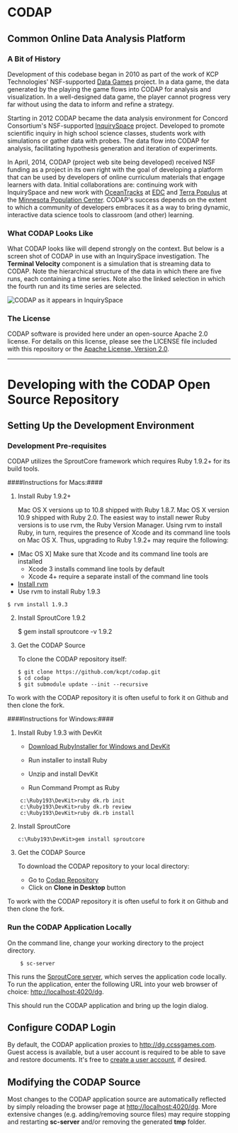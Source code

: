 CODAP
=====
Common Online Data Analysis Platform
------------------------------------
### A Bit of History

Development of this codebase began in 2010 as part of the work of KCP Technologies' NSF-supported [Data Games](http://play.ccssgames.com/) project. In a data game, the data generated by the playing the game flows into CODAP for analysis and visualization. In a well-designed data game, the player cannot progress very far without using the data to inform and refine a strategy.

Starting in 2012 CODAP became the data analysis environment for Concord Consortium's NSF-supported [InquirySpace](http://concord.org/projects/inquiryspace) project. Developed to promote scientific inquiry in high school science classes, students work with simulations or gather data with probes. The data flow into CODAP for analysis, facilitating hypothesis generation and iteration of experiments.

In April, 2014, CODAP (project web site being developed) received NSF funding as a project in its own right with the goal of developing a platform that can be used by developers of online curriculum materials that engage learners with data. Initial collaborations are: continuing work with InquirySpace and new work with [OceanTracks](http://oceantracks.org) at [EDC](http://www.edc.org) and [Terra Populus](http://www.terrapop.org) at the [Minnesota Population Center](https://www.pop.umn.edu/index.php). CODAP's success depends on the extent to which a community of developers embraces it as a way to bring dynamic, interactive data science tools to classroom (and other) learning.

### What CODAP Looks Like

What CODAP looks like will depend strongly on the context. But below is a screen shot of CODAP in use with an InquirySpace investigation. The **Terminal Velocity** component is a simulation that is streaming data to CODAP. Note the hierarchical structure of the data in which there are five runs, each containing a time series. Note also the linked selection in which the fourth run and its time series are selected.

![CODAP as it appears in InquirySpace](codap_screen.jpg)

### The License

CODAP software is provided here under an open-source Apache 2.0 license.
For details on this license, please see the LICENSE file included with this repository
or the [Apache License, Version 2.0](http://www.apache.org/licenses/LICENSE-2.0.html).

---

# Developing with the CODAP Open Source Repository #

## Setting Up the Development Environment ##

### Development Pre-requisites ###

CODAP utilizes the SproutCore framework which requires Ruby 1.9.2+ for its build tools.

####Instructions for Macs:####

1. Install Ruby 1.9.2+

    Mac OS X versions up to 10.8 shipped with Ruby 1.8.7. Mac OS X version 10.9 shipped with Ruby 2.0. The easiest way to install newer Ruby versions is to use rvm, the Ruby Version Manager. Using rvm to install Ruby, in turn, requires the presence of Xcode and its command line tools on Mac OS X. Thus, upgrading to Ruby 1.9.2+ may require the following:

  * [Mac OS X] Make sure that Xcode and its command line tools are installed
    * Xcode 3 installs command line tools by default
    * Xcode 4+ require a separate install of the command line tools
  * [Install rvm](https://rvm.io/rvm/install)
  * Use rvm to install Ruby 1.9.3

```
$ rvm install 1.9.3
```

2. Install SproutCore 1.9.2

    $ gem install sproutcore -v 1.9.2

3. Get the CODAP Source

    To clone the CODAP repository itself:
    ```
    $ git clone https://github.com/kcpt/codap.git
    $ cd codap
    $ git submodule update --init --recursive
    ```

To work with the CODAP repository it is often useful to fork it on Github and then clone the fork.



####Instructions for Windows:####
1. Install Ruby 1.9.3 with DevKit
   + [Download RubyInstaller for Windows and DevKit](http://rubyinstaller.org/downloads)
   + Run installer to install Ruby
   + Unzip and install DevKit

    + Run Command Prompt as Ruby
```
	c:\Ruby193\DevKit>ruby dk.rb init
	c:\Ruby193\DevKit>ruby dk.rb review
    c:\Ruby193\DevKit>ruby dk.rb install
```
2. Install SproutCore
    ```
    c:\Ruby193\DevKit>gem install sproutcore
    ```
3. Get the CODAP Source

    To download the CODAP repository to your local directory:

    + Go to [Codap Repository](https://github.com/kcpt/codap.git)
    + Click on **Clone in Desktop** button

To work with the CODAP repository it is often useful to fork it on Github and then clone the fork.

### Run the CODAP Application Locally ###
On the command line, change your working directory to the project directory.
```
    $ sc-server
```
This runs the [SproutCore server](http://guides.sproutcore.com/build_tools.html#developing-with-sproutcore-sproutcore-server), which serves the application code locally.
 To run the application, enter the following URL into your web browser of choice: [http://localhost:4020/dg](http://localhost:4020/dg).

This should run the CODAP application and bring up the login dialog.

## Configure CODAP Login ##

By default, the CODAP application proxies to http://dg.ccssgames.com. Guest access is available, but a user account is required to be able to save and restore documents. It's free to [create a user account](http://play.ccssgames.com/user/register), if desired.

## Modifying the CODAP Source ##

Most changes to the CODAP application source are automatically reflected by simply reloading the browser page at [http://localhost:4020/dg](http://localhost:4020/dg). More extensive changes (e.g. adding/removing source files) may require stopping and restarting **sc-server** and/or removing the generated **tmp** folder.
